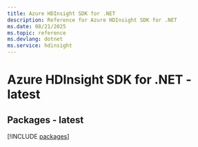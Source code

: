 ```yaml
---
title: Azure HDInsight SDK for .NET
description: Reference for Azure HDInsight SDK for .NET
ms.date: 08/21/2025
ms.topic: reference
ms.devlang: dotnet
ms.service: hdinsight
---
```

# Azure HDInsight SDK for .NET - latest
## Packages - latest
[!INCLUDE [packages](hdinsight-index.md)]